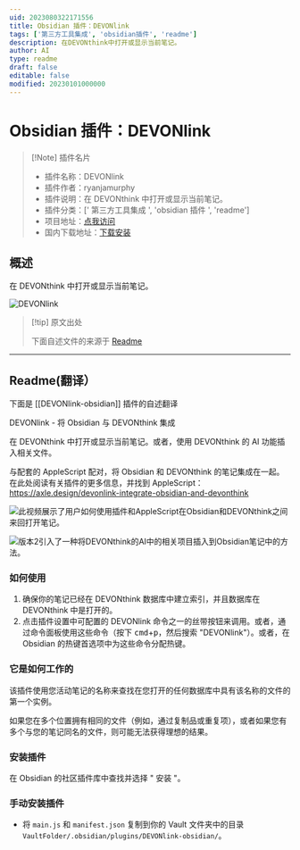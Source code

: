 ```yaml
---
uid: 2023080322171556
title: Obsidian 插件：DEVONlink
tags: ['第三方工具集成', 'obsidian插件', 'readme']
description: 在DEVONthink中打开或显示当前笔记。
author: AI
type: readme
draft: false
editable: false
modified: 20230101000000
---
```


# Obsidian 插件：DEVONlink

> [!Note] 插件名片
> - 插件名称：DEVONlink
> - 插件作者：ryanjamurphy
> - 插件说明：在 DEVONthink 中打开或显示当前笔记。
> - 插件分类：[' 第三方工具集成 ', 'obsidian 插件 ', 'readme']
> - 项目地址：[点我访问](https://github.com/ryanjamurphy/DEVONlink-obsidian)
> - 国内下载地址：[下载安装](https://pkmer.cn/products/plugin/pluginMarket/?DEVONlink-obsidian)

## 概述

在 DEVONthink 中打开或显示当前笔记。

![DEVONlink](https://cdn.pkmer.cn/covers/DEVONlink-obsidian_new.gif!pkmer)

> [!tip] 原文出处
>
>下面自述文件的来源于 [Readme](https://ghproxy.net/https://raw.githubusercontent.com/ryanjamurphy/DEVONlink-obsidian/master/README.md)
>

---

## Readme(翻译）

下面是 [[DEVONlink-obsidian]] 插件的自述翻译

DEVONlink - 将 Obsidian 与 DEVONthink 集成

在 DEVONthink 中打开或显示当前笔记。或者，使用 DEVONthink 的 AI 功能插入相关文件。

与配套的 AppleScript 配对，将 Obsidian 和 DEVONthink 的笔记集成在一起。在此处阅读有关插件的更多信息，并找到 AppleScript：<https://axle.design/devonlink-integrate-obsidian-and-devonthink>

![此视频展示了用户如何使用插件和AppleScript在Obsidian和DEVONthink之间来回打开笔记。](https://i.imgur.com/VRurr9L.gif)

![版本2引入了一种将DEVONthink的AI中的相关项目插入到Obsidian笔记中的方法。](https://user-images.githubusercontent.com/3618647/113517367-c6c04d80-953c-11eb-81ca-5f898c776ff0.gif)

### 如何使用

1. 确保你的笔记已经在 DEVONthink 数据库中建立索引，并且数据库在 DEVONthink 中是打开的。
2. 点击插件设置中可配置的 DEVONlink 命令之一的丝带按钮来调用。或者，通过命令面板使用这些命令（按下 <kbd>cmd</kbd>+<kbd>p</kbd>，然后搜索 "DEVONlink"）。或者，在 Obsidian 的热键首选项中为这些命令分配热键。

### 它是如何工作的

该插件使用您活动笔记的名称来查找在您打开的任何数据库中具有该名称的文件的第一个实例。

如果您在多个位置拥有相同的文件（例如，通过复制品或重复项），或者如果您有多个与您的笔记同名的文件，则可能无法获得理想的结果。

### 安装插件

在 Obsidian 的社区插件库中查找并选择 " 安装 "。

### 手动安装插件

- 将 `main.js` 和 `manifest.json` 复制到你的 Vault 文件夹中的目录 `VaultFolder/.obsidian/plugins/DEVONlink-obsidian/`。



